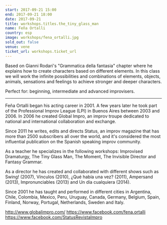```yaml
---
start: 2017-09-21 15:00
end: 2017-09-21 18:00
date: 2017-09-21
title: workshops.titles.the_tiny_glass_man
name: Feña Ortalli 
country: esp 
image: workshops/fena_ortalli.jpg
sold_out: false
venue: vene
ticket_url: workshops.ticket_url
---
```


Based on Gianni Rodari's "Grammatica della fantasia" chapter where he explains
how to create characters based on different elements. In this class we will
work the infinite possibilities and combinations of elements, objects, animals,
sensations and feelings to achieve stronger and deeper characters.

Perfect for: beginning, intermediate and advanced improvisers.

---

Feña Ortalli began his acting career in 2001. A few years later he took part of
the Professional Improv League (LPI) in Buenos Aires between 2003 and 2006.
In 2006 he created Global Impro, an improv troupe dedicated to national and
international collaboration and exchange.

Since 2011 he writes, edits and directs Status, an improv magazine that has more
than 2500 subscribers all over the world, and it's considered the most influential
publication on the Spanish speaking improv community.

As a teacher he specializes in the following workshops: Improvised Dramaturgy,
The Tiny Glass Man, The Moment, The Invisible Director and Fantasy Grammar.

As a director he has created and collaborated with different shows such as
Swing! (2007), Vínculos (2010), ¿Qué había una vez? (2011), Ampersand (2013),
Impronunciables (2013) and Un día cualquiera (2014).

Since 2001 he has taught and performed in different cities in Argentina, Chile,
Colombia, Mexico, Peru, Uruguay, Canada, Germany, Belgium, Spain, Finland, Norway,
Portugal, Netherlands, Sweden and Italy.

http://www.globalimpro.com/ 
https://www.facebook.com/fena.ortalli 
https://www.facebook.com/StatusRevistaImpro
